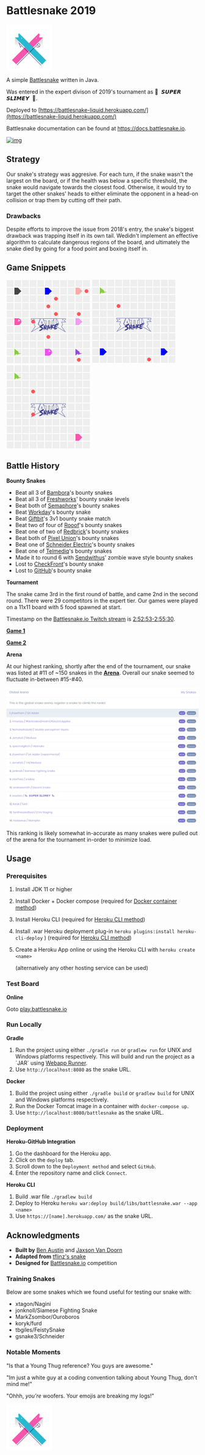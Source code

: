 

# Battlesnake 2019

<img height="120" width="120" src="screenshots/advanced.png" />

A simple [Battlesnake](https://www.battlesnake.io) written in Java.

Was entered in the expert divison of 2019's tournament as 🐍 ‏‏‎ ****𝙎𝙐𝙋𝙀𝙍 𝙎𝙇𝙄𝙈𝙀𝙔**** ‏‏‎ 🐍.

Deployed to [https://battlesnake-liquid.herokuapp.com/](https://battlesnake-liquid.herokuapp.com/)

Battlesnake documentation can be found at <https://docs.battlesnake.io>.

[![img](https://www.herokucdn.com/deploy/button.png)](https://heroku.com/deploy)


## Strategy

Our snake's strategy was aggresive. For each turn, if the snake wasn't
the largest on the board, or if the health was below a specific
threshold, the snake would navigate towards the closest food. Otherwise,
it would try to target the other snakes' heads to either eliminate the
opponent in a head-on collision or trap them by cutting off their path.


### Drawbacks

Despite efforts to improve the issue from 2018's entry, the snake's biggest
drawback was trapping itself in its own tail. Wedidn't implement an effective
algorithm to calculate dangerous regions of the board, and ultimately the
snake died by going for a food point and boxing itself in.


## Game Snippets

![img](./screenshots/snake-win-1.gif) ![img](./screenshots/snake-win-2.gif)
![img](./screenshots/snake-win-7.gif)


## Battle History

**Bounty Snakes**

-   Beat all 3 of [Bambora](https://www.bambora.com/en/ca/)'s bounty snakes
-   Beat all 3 of [Freshworks](https://freshworks.io/)' bounty snake levels
-   Beat both of [Semaphore](https://semaphoresolutions.com/)'s bounty snakes
-   Beat [Workday](https://www.workday.com/)'s bounty snake
-   Beat [Giftbit](https://www.giftbit.com/)'s 3v1 bounty snake match
-   Beat two of four of [Rooof](https://www.rooof.com/)'s bounty snakes
-   Beat one of two of [Redbrick](https://rdbrck.com/)'s bounty snakes
-   Beat both of [Pixel Union](https://www.pixelunion.net/)'s bounty snakes
-   Beat one of [Schneider Electric](https://www.schneider-electric.ca/en/)'s bounty snakes
-   Beat one of [Telmediq](https://www.telmediq.com/)'s bounty snakes
-   Made it to round 6 with [Sendwithus](https://www.sendwithus.com/)' zombie wave style bounty snakes
-   Lost to [CheckFront](https://www.checkfront.com/)'s bounty snake
-   Lost to [GitHub](https://github.com)'s bounty snake

**Tournament**

The snake came 3rd in the first round of battle, and came 2nd in the second round. There were 29
competitors in the expert tier.  Our games were played on a 11x11 board with 5 food spawned at start.

Timestamp on the [Battlesnake.io Twitch stream](https://www.twitch.tv/videos/389395340) is [2:52:53-2:55:30](https://www.twitch.tv/videos/389395340?t=02h52m53s).

**[Game 1](https://clips.twitch.tv/SoftDepressedWebDAESuppy)**

**[Game 2](https://clips.twitch.tv/CoyRelentlessFiddleheadsSoBayed)**

**Arena**

At our highest ranking, shortly after the end of the tournament,
our snake was listed at #11 of ~150 snakes in the **[Arena](https://play.battlesnake.io/leaderboard/)**.
Overall our snake seemed to fluctuate in-between #15-#40.

![img](./screenshots/arena.png)

This ranking is likely somewhat in-accurate as many snakes were
pulled out of the arena for the tournament in-order to minimize load.


## Usage


### Prerequisites

1.  Install JDK 11 or higher
2.  Install Docker + Docker compose (required for [Docker container method](#orgfd68ec6))
3.  Install Heroku CLI (required for [Heroku CLI method](#org8843ce7))
4.  Install .war Heroku deployment plug-in `heroku plugins:install heroku-cli-deploy` ) (required for [Heroku CLI method](#org8843ce7))
5.  Create a Heroku App online or using the Heroku CLI with `heroku create <name>`

    (alternatively any other hosting service can be used)


### Test Board

**Online**

Goto [play.battlesnake.io](https://play.battlesnake.io)


### Run Locally

**Gradle**

1.  Run the project using either `./gradle run` or `gradlew run` for UNIX and Windows platforms respectively.  This will build and run the project as a \`JAR\` using [Webapp Runner](https://github.com/jsimone/webapp-runner).
2.  Use `http://localhost:8080` as the snake URL.

**Docker**
<a id="orgfd68ec6"></a>

1.  Build the project using either `./gradle build` or `gradlew build` for UNIX and Windows platforms respectively.
2.  Run the Docker Tomcat image in a container with `docker-compose up`.
3.  Use `http://localhost:8080/battlesnake` as the snake URL.


### Deployment

**Heroku-GitHub Integration**

1.  Go the dashboard for the Heroku app.
2.  Click on the `deploy` tab.
3.  Scroll down to the `Deployment method` and select `GitHub`.
4.  Enter the repository name and click `Connect`.

**Heroku CLI**
<a id="org8843ce7"></a>

1.  Build .war file `./gradlew build`
2.  Deploy to Heroku `heroku war:deploy build/libs/battlesnake.war --app <name>`
3.  Use `https://[name].herokuapp.com/` as the snake URL.


## Acknowledgments

-   **Built by** [Ben Austin](https://github.com/austinben) and [Jaxson Van Doorn](https://github.com/woofers)
-   **Adapted from** [tflinz's snake](https://github.com/tflinz/BasicBattleSnake2018)
-   **Designed for** [Battlesnake.io](https://github.com/battlesnakeio) competition


### Training Snakes

Below are some snakes which we found useful for testing our snake with:

-   xtagon/Nagini
-   jonknoll/Siamese Fighting Snake
-   MarkZsombor/Ouroboros
-   koryk/furd
-   tbgiles/FeistySnake
-   gsnake3/Schneider


### Notable Moments

"Is that a Young Thug reference? You guys are awesome."

"Im just a white guy at a coding convention talking about
Young Thug, don't mind me!"

"Ohhh, *you're* woofers. Your emojis are breaking my logs!"

<img align="left" height="120" width="120" src="screenshots/advanced.png" />
